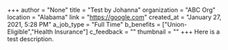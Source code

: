 +++
author = "None"
title = "Test by Johanna"
organization = "ABC Org"
location = "Alabama"
link = "https://google.com"
created_at = "January 27, 2021, 5:28 PM"
a_job_type = "Full Time"
b_benefits = ["Union-Eligible","Health Insurance"]
c_feedback = ""
thumbnail = ""
+++
Here is a test description.